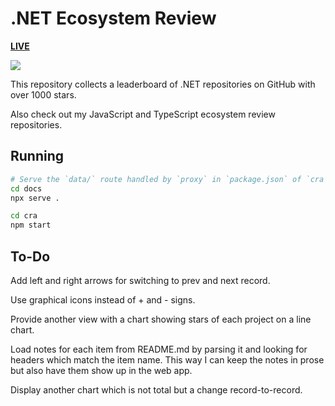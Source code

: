 # .NET Ecosystem Review

[**LIVE**](https://tomashubelbauer.github.io/net-ecosystem-review)

![](https://github.com/tomashubelbauer/net-ecosystem-review/workflows/.github/workflows/main.yml/badge.svg)

This repository collects a leaderboard of .NET repositories on GitHub with over
1000 stars.

Also check out my JavaScript and TypeScript ecosystem review repositories.

## Running

```sh
# Serve the `data/` route handled by `proxy` in `package.json` of `cra`
cd docs
npx serve .
```

```sh
cd cra
npm start
```

## To-Do

Add left and right arrows for switching to prev and next record.

Use graphical icons instead of + and - signs.

Provide another view with a chart showing stars of each project on a line chart.

Load notes for each item from README.md by parsing it and looking for headers
which match the item name. This way I can keep the notes in prose but also have
them show up in the web app.

Display another chart which is not total but a change record-to-record.
